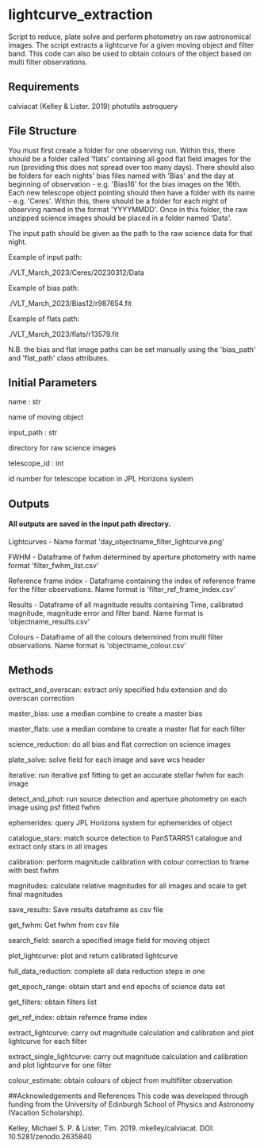 # lightcurve_extraction
Script to reduce, plate solve and perform photometry on raw astronomical images. The script extracts a lightcurve for a given moving object and filter band. This code can also be used to obtain colours of the object based on multi filter observations. 

## Requirements
calviacat (Kelley & Lister. 2019)
photutils
astroquery

## File Structure
You must first create a folder for one observing run. Within this, there should be a folder called 'flats' containing all good flat field images for the run (providing this does not spread over too many days). There should also be folders for each nights' bias files named with 'Bias' and the day at beginning of observation - e.g. 'Bias16' for the bias images on the 16th. Each new telescope object pointing should then have a folder with its name - e.g. 'Ceres'. Within this, there should be a folder for each night of observing named in the format 'YYYYMMDD'. Once in this folder, the raw unzipped science images should be placed in a folder named 'Data'. 

The input path should be given as the path to the raw science data for that night.

Example of input path:

./VLT_March_2023/Ceres/20230312/Data

Example of bias path:

./VLT_March_2023/Bias12/r987654.fit

Example of flats path:

./VLT_March_2023/flats/r13579.fit

N.B. the bias and flat image paths can be set manually using the 'bias_path' and 'flat_path' class attributes.

## Initial Parameters
name : str

name of moving object
    
input_path : str

directory for raw science images
    
telescope_id : int

id number for telescope location in JPL Horizons system

## Outputs
#### All outputs are saved in the input path directory.

Lightcurves - Name format 'day_objectname_filter_lightcurve.png'

FWHM - Dataframe of fwhm determined by aperture photometry with name format 'filter_fwhm_list.csv'

Reference frame index - Dataframe containing the index of reference frame for the filter observations. Name format is 'filter_ref_frame_index.csv'

Results - Dataframe of all magnitude results containing Time, calibrated magnitude, magnitude error and filter band. Name format is 'objectname_results.csv'

Colours - Dataframe of all the colours determined from multi filter observations. Name format is 'objectname_colour.csv'

## Methods
extract_and_overscan: extract only specified hdu extension and do overscan correction

master_bias: use a median combine to create a master bias

master_flats: use a median combine to create a master flat for each filter

science_reduction: do all bias and flat correction on science images

plate_solve: solve field for each image and save wcs header

iterative: run iterative psf fitting to get an accurate stellar fwhm for each image

detect_and_phot: run source detection and aperture photometry on each image using psf fitted fwhm

ephemerides: query JPL Horizons system for ephemerides of object

catalogue_stars: match source detection to PanSTARRS1 catalogue and extract only stars in all images

calibration: perform magnitude calibration with colour correction to frame with best fwhm

magnitudes: calculate relative magnitudes for all images and scale to get final magnitudes

save_results: Save results dataframe as csv file

get_fwhm: Get fwhm from csv file

search_field: search a specified image field for moving object

plot_lightcurve: plot and return calibrated lightcurve

full_data_reduction: complete all data reduction steps in one

get_epoch_range: obtain start and end epochs of science data set

get_filters: obtain filters list

get_ref_index: obtain refernce frame index

extract_lightcurve: carry out magnitude calculation and calibration and plot lightcurve for each filter

extract_single_lightcurve: carry out magnitude calculation and calibration and plot lightcurve for one filter

colour_estimate: obtain colours of object from multifilter observation


##Acknowledgements and References
This code was developed through funding from the University of Edinburgh School of Physics and Astronomy (Vacation Scholarship).

Kelley, Michael S. P. & Lister, Tim. 2019. mkelley/calviacat. DOI: 10.5281/zenodo.2635840

